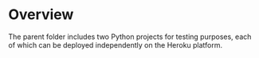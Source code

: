 # Overview
The parent folder includes two Python projects for testing purposes, each of which can be deployed independently on the Heroku platform.